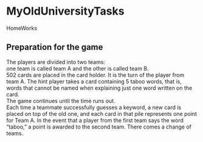 # MyOldUniversityTasks
 HomeWorks


## Preparation for the game
The players are divided into two teams:  
 one team is called team A and the other is called team B.  
 502 cards are placed in the card holder. It is the turn of the player from team A. The hint player takes a card containing 5 taboo words, that is, words that cannot be named when explaining just one word written on the card.  
  The game continues until the time runs out.  
Each time a teammate successfully guesses a keyword, a new card is placed on top of the old one, and each card in that pile represents one point for Team A. In the event that a player from the first team says the word “taboo,” a point is awarded to the second team. There comes a change of teams. 

